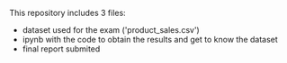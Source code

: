 This repository includes 3 files:

- dataset used for the exam ('product_sales.csv')
- ipynb with the code to obtain the results and get to know the dataset
- final report submited

